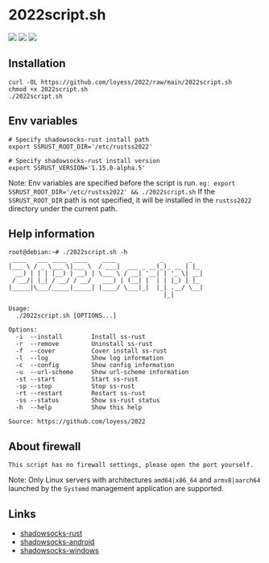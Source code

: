 # 2022script.sh
![](https://img.shields.io/github/stars/loyess/2022.svg)
![](https://img.shields.io/github/forks/loyess/2022.svg) 
![](https://img.shields.io/github/license/loyess/2022.svg)  

## Installation
```
curl -OL https://github.com/loyess/2022/raw/main/2022script.sh
chmod +x 2022script.sh
./2022script.sh
```

## Env variables
```
# Specify shadowsocks-rust install path
export SSRUST_ROOT_DIR='/etc/rustss2022'

# Specify shadowsocks-rust install version
export SSRUST_VERSION='1.15.0-alpha.5'
```
Note: Env variables are specified before the script is run. `eg: export SSRUST_ROOT_DIR='/etc/rustss2022' && ./2022script.sh` If the `SSRUST_ROOT_DIR` path is not specified, it will be installed in the `rustss2022` directory under the current path.

## Help information
```
root@debian:~# ./2022script.sh -h
 ____   ___ ____  ____    ____            _       _   
|___ \ / _ \___ \|___ \  / ___|  ___ _ __(_)_ __ | |_ 
  __) | | | |__) | __) | \___ \ / __| '__| | '_ \| __|
 / __/| |_| / __/ / __/   ___) | (__| |  | | |_) | |_ 
|_____|\___/_____|_____| |____/ \___|_|  |_| .__/ \__|
                                           |_|        

Usage: 
  ./2022script.sh [OPTIONS...]

Options: 
  -i  --install        Install ss-rust
  -r  --remove         Uninstall ss-rust
  -f  --cover          Cover install ss-rust
  -l  --log            Show log information
  -c  --config         Show config information
  -u  --url-scheme     Show url-scheme information
  -st --start          Start ss-rust
  -sp --stop           Stop ss-rust
  -rt --restart        Restart ss-rust
  -ss --status         Show ss-rust status
  -h  --help           Show this help

Source: https://github.com/loyess/2022
```

## About firewall
```
This script has no firewall settings, please open the port yourself.
```

Note: Only Linux servers with architectures `amd64|x86_64` and `armv8|aarch64` launched by the `Systemd` management application are supported.

## Links
- [shadowsocks-rust](https://github.com/shadowsocks/shadowsocks-rust)
- [shadowsocks-android](<https://github.com/shadowsocks/shadowsocks-android>)
- [shadowsocks-windows](<https://github.com/shadowsocks/shadowsocks-windows>)
